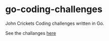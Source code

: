 # go-coding-challenges
John Crickets Coding challenges written in Go.

See the challanges [here](https://codingchallenges.fyi/)
